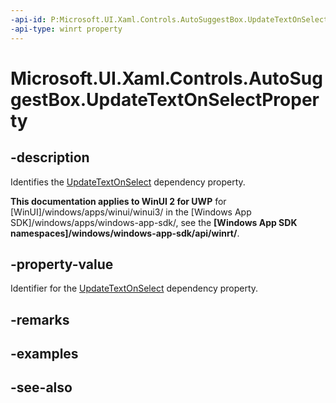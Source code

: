 ```yaml
---
-api-id: P:Microsoft.UI.Xaml.Controls.AutoSuggestBox.UpdateTextOnSelectProperty
-api-type: winrt property
---
```


<!-- Property syntax
public Windows.UI.Xaml.DependencyProperty UpdateTextOnSelectProperty { get; }
-->

# Microsoft.UI.Xaml.Controls.AutoSuggestBox.UpdateTextOnSelectProperty

## -description
Identifies the [UpdateTextOnSelect](autosuggestbox_updatetextonselect.md) dependency property.

**This documentation applies to WinUI 2 for UWP** for [WinUI]/windows/apps/winui/winui3/ in the [Windows App SDK]/windows/apps/windows-app-sdk/, see the **[Windows App SDK namespaces]/windows/windows-app-sdk/api/winrt/**.

## -property-value
Identifier for the [UpdateTextOnSelect](autosuggestbox_updatetextonselect.md) dependency property.

## -remarks

## -examples

## -see-also
